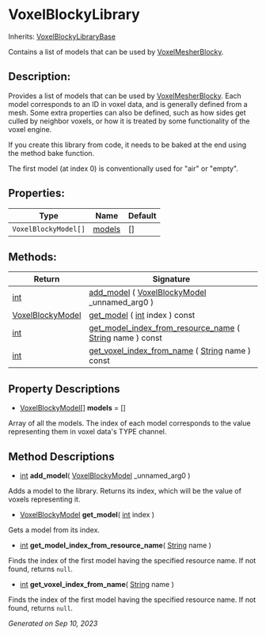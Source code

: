 # VoxelBlockyLibrary

Inherits: [VoxelBlockyLibraryBase](VoxelBlockyLibraryBase.md)


Contains a list of models that can be used by [VoxelMesherBlocky](VoxelMesherBlocky.md).

## Description: 

Provides a list of models that can be used by [VoxelMesherBlocky](VoxelMesherBlocky.md). Each model corresponds to an ID in voxel data, and is generally defined from a mesh. Some extra properties can also be defined, such as how sides get culled by neighbor voxels, or how it is treated by some functionality of the voxel engine.

If you create this library from code, it needs to be baked at the end using the method bake function.

The first model (at index 0) is conventionally used for "air" or "empty".

## Properties: 


Type                  | Name                 | Default 
--------------------- | -------------------- | --------
`VoxelBlockyModel[]`  | [models](#i_models)  | []      
<p></p>

## Methods: 


Return                                                                | Signature                                                                                                                                                             
--------------------------------------------------------------------- | ----------------------------------------------------------------------------------------------------------------------------------------------------------------------
[int](https://docs.godotengine.org/en/stable/classes/class_int.html)  | [add_model](#i_add_model) ( [VoxelBlockyModel](VoxelBlockyModel.md) _unnamed_arg0 )                                                                                   
[VoxelBlockyModel](VoxelBlockyModel.md)                               | [get_model](#i_get_model) ( [int](https://docs.godotengine.org/en/stable/classes/class_int.html) index ) const                                                        
[int](https://docs.godotengine.org/en/stable/classes/class_int.html)  | [get_model_index_from_resource_name](#i_get_model_index_from_resource_name) ( [String](https://docs.godotengine.org/en/stable/classes/class_string.html) name ) const 
[int](https://docs.godotengine.org/en/stable/classes/class_int.html)  | [get_voxel_index_from_name](#i_get_voxel_index_from_name) ( [String](https://docs.godotengine.org/en/stable/classes/class_string.html) name ) const                   
<p></p>

## Property Descriptions

- [VoxelBlockyModel[]](https://docs.godotengine.org/en/stable/classes/class_voxelblockymodel[].html)<span id="i_models"></span> **models** = []

Array of all the models. The index of each model corresponds to the value representing them in voxel data's TYPE channel.

## Method Descriptions

- [int](https://docs.godotengine.org/en/stable/classes/class_int.html)<span id="i_add_model"></span> **add_model**( [VoxelBlockyModel](VoxelBlockyModel.md) _unnamed_arg0 ) 

Adds a model to the library. Returns its index, which will be the value of voxels representing it.

- [VoxelBlockyModel](VoxelBlockyModel.md)<span id="i_get_model"></span> **get_model**( [int](https://docs.godotengine.org/en/stable/classes/class_int.html) index ) 

Gets a model from its index.

- [int](https://docs.godotengine.org/en/stable/classes/class_int.html)<span id="i_get_model_index_from_resource_name"></span> **get_model_index_from_resource_name**( [String](https://docs.godotengine.org/en/stable/classes/class_string.html) name ) 

Finds the index of the first model having the specified resource name. If not found, returns `null`.

- [int](https://docs.godotengine.org/en/stable/classes/class_int.html)<span id="i_get_voxel_index_from_name"></span> **get_voxel_index_from_name**( [String](https://docs.godotengine.org/en/stable/classes/class_string.html) name ) 

Finds the index of the first model having the specified resource name. If not found, returns `null`.

_Generated on Sep 10, 2023_
